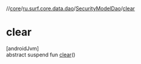 //[core](../../../index.md)/[ru.surf.core.data.dao](../index.md)/[SecurityModelDao](index.md)/[clear](clear.md)

# clear

[androidJvm]\
abstract suspend fun [clear](clear.md)()
